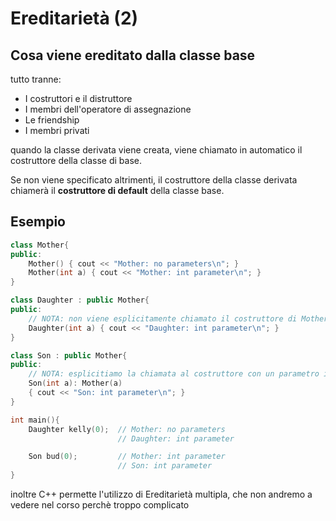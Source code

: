 # Ereditarietà (2)

## Cosa viene ereditato dalla classe base

tutto tranne:

- I costruttori e il distruttore
- I membri dell'operatore di assegnazione
- Le friendship
- I membri privati

quando la classe derivata viene creata, viene chiamato in automatico il costruttore della classe di base.

Se non viene specificato altrimenti, il costruttore della classe derivata chiamerà il **costruttore di default** della classe base.

## Esempio

```cpp
class Mother{
public: 
	Mother() { cout << "Mother: no parameters\n"; }
	Mother(int a) { cout << "Mother: int parameter\n"; }
}
```

```cpp
class Daughter : public Mother{
public:
	// NOTA: non viene esplicitamente chiamato il costruttore di Mother 
	Daughter(int a) { cout << "Daughter: int parameter\n"; }
}
```

```cpp
class Son : public Mother{
public:
	// NOTA: esplicitiamo la chiamata al costruttore con un parametro int
	Son(int a): Mother(a) 
	{ cout << "Son: int parameter\n"; }
}
```

```cpp
int main(){
	Daughter kelly(0);	// Mother: no parameters
						// Daughter: int parameter

	Son bud(0);			// Mother: int parameter
						// Son: int parameter
}
```

inoltre C++ permette l'utilizzo di Ereditarietà multipla, che non andremo a vedere nel corso perchè troppo complicato
